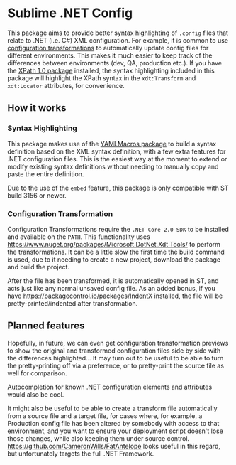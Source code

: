 # Sublime .NET Config

This package aims to provide better syntax highlighting of `.config` files that relate to .NET (i.e. C#) XML configuration.
For example, it is common to use [configuration transformations](https://msdn.microsoft.com/en-us/library/dd465326%28v=vs.110%29.aspx?f=255&MSPPError=-2147217396) to automatically update config files for different environments. This makes it much easier to keep track of the differences between environments (dev, QA, production etc.).
If you have the [XPath 1.0 package](https://packagecontrol.io/packages/xpath) installed, the syntax highlighting included in this package will highlight
the XPath syntax in the `xdt:Transform` and `xdt:Locator` attributes, for convenience.

## How it works

### Syntax Highlighting

This package makes use of the [YAMLMacros package](https://packagecontrol.io/packages/YAMLMacros) to build a syntax definition based on the XML syntax definition, with a few extra features for .NET configuration files. This is the easiest way at the moment to extend or modify existing syntax definitions without needing to manually copy and paste the entire definition.

Due to the use of the `embed` feature, this package is only compatible with ST build 3156 or newer.

### Configuration Transformation

Configuration Transformations require the `.NET Core 2.0 SDK` to be installed and available on the `PATH`. This functionality uses https://www.nuget.org/packages/Microsoft.DotNet.Xdt.Tools/ to perform the transformations. It can be a little slow the first time the build command is used, due to it needing to create a new project, download the package and build the project.

After the file has been transformed, it is automatically opened in ST, and acts just like any normal unsaved config file. As an added bonus, if you have https://packagecontrol.io/packages/IndentX installed, the file will be pretty-printed/indented after transformation.

## Planned features

Hopefully, in future, we can even get configuration transformation previews to show the original and transformed configuration files side by side with the differences highlighted...
It may turn out to be useful to be able to turn the pretty-printing off via a preference, or to pretty-print the source file as well for comparison.

Autocompletion for known .NET configuration elements and attributes would also be cool.

It might also be useful to be able to create a transform file automatically from a source file and a target file, for cases where, for example, a Production config file has been altered by somebody with access to that environment, and you want to ensure your deployment script doesn't lose those changes, while also keeping them under source control. https://github.com/CameronWills/FatAntelope looks useful in this regard, but unfortunately targets the full .NET Framework.
